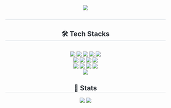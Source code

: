 <div align= "center">
    <img src="https://capsule-render.vercel.app/api?type=waving&color=auto&height=180&text=Let's%20dev%20with%20a%20smile%20😀&animation=fadeIn&fontColor=000000&fontSize=50" />
    </div>
    <div align= "center"> 
    <h2 style="border-bottom: 1px solid #d8dee4; color: #282d33;">  </h2>  
    <div style="font-weight: 700; font-size: 15px; text-align: center; color: #282d33;">  </div> 
    </div>
    <div align= "center">
    <h2 style="border-bottom: 1px solid #d8dee4; color: #282d33;"> 🛠️ Tech Stacks </h2> <br> 
    <div style="margin: 0 auto; text-align: center;" align= "center"> <img src="https://img.shields.io/badge/C-A8B9CC?style=flat&logo=C&logoColor=white">
          <img src="https://img.shields.io/badge/Docker-2496ED?style=flat&logo=Docker&logoColor=white">
          <img src="https://img.shields.io/badge/Firebase-FFCA28?style=flat&logo=Firebase&logoColor=white">
          <img src="https://img.shields.io/badge/Git-F05032?style=flat&logo=Git&logoColor=white">
          <img src="https://img.shields.io/badge/Github-181717?style=flat&logo=Github&logoColor=white">
          <br/><img src="https://img.shields.io/badge/HTML5-E34F26?style=flat&logo=HTML5&logoColor=white">
          <img src="https://img.shields.io/badge/Javascript-F7DF1E?style=flat&logo=Javascript&logoColor=white">
          <img src="https://img.shields.io/badge/Linux-FCC624?style=flat&logo=Linux&logoColor=white">
          <img src="https://img.shields.io/badge/MongoDB-47A248?style=flat&logo=MongoDB&logoColor=white">
<!--           <img src="https://img.shields.io/badge/Node.js-339933?style=flat&logo=Node.js&logoColor=white"> -->
          <br/><img src="https://img.shields.io/badge/Notion-000000?style=flat&logo=Notion&logoColor=white">
          <img src="https://img.shields.io/badge/Python-3776AB?style=flat&logo=Python&logoColor=white">
          <img src="https://img.shields.io/badge/React-61DAFB?style=flat&logo=React&logoColor=white">
          <img src="https://img.shields.io/badge/Selenium-43B02A?style=flat&logo=Selenium&logoColor=white">
<!--           <img src="https://img.shields.io/badge/Tailwind CSS-06B6D4?style=flat&logo=Tailwind CSS&logoColor=white"> -->
          <br/><img src="https://img.shields.io/badge/Vue.js-4FC08D?style=flat&logo=Vue.js&logoColor=white">
          </div>
    </div>
    <!-- <div align= "center">
    <h2 style="border-bottom: 1px solid #d8dee4; color: #282d33;"> 🧑‍💻 Contact me </h2> <br> 
    <div align= "center"> <a href=> <img src="https://img.shields.io/badge/Instagram-E4405F?style=flat&logo=Instagram&logoColor=white&link="> </a>
         <a href=mailto:> <img src="https://img.shields.io/badge/Gmail-EA4335?style=flat&logo=Gmail&logoColor=white&link=mailto:"> </a>
          </div>  <br> 
    <div align= "center"> <a href="https://hits.seeyoufarm.com"> <img src="https://hits.seeyoufarm.com/api/count/incr/badge.svg?url=https%3A%2F%2Fgithub.com%2Fdev-smile%2F&count_bg=%23000000&title_bg=%23000000&icon=github.svg&icon_color=%23FFFFFF&title=GitHub&edge_flat=false"/></a>
       </div> 
    </div> -->
    <div align= "center"> 
        <h2 style="border-bottom: 1px solid #d8dee4; color: #282d33;"> 🏅 Stats </h2> 
        <div align= "center "> 
            <img src="https://github-readme-stats.vercel.app/api?username=dev-smile&bg_color=180,000000,&title_color=000000&text_color=000000" /> 
            <img src="https://github-readme-stats.vercel.app/api/top-langs/?username=dev-smile&layout=compact&bg_color=180,000000,&title_color=000000&text_color=000000" /> 
        </div> 
    </div>
<!--     <div>
        <div align= "center"> 
            <h2 style="border-bottom: 1px solid #d8dee4; color: #282d33;"> 📜 Velog Blograss </h2> 
            <img src="https://blograss-weld.vercel.app/api?name=dev-smile" />  
        </div> 
    </div> -->
    

